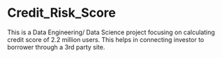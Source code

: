 # Credit_Risk_Score
This is a Data Engineering/ Data Science project focusing on calculating credit score of 2.2 million users. This helps in connecting investor to borrower through a 3rd party site.
